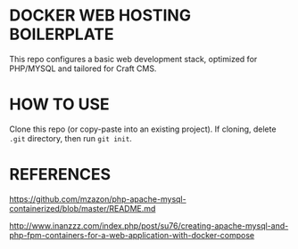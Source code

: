 # DOCKER WEB HOSTING BOILERPLATE

This repo configures a basic web development stack, optimized for PHP/MYSQL and tailored for Craft CMS.

# HOW TO USE

Clone this repo (or copy-paste into an existing project).
If cloning, delete `.git` directory, then run `git init`.

# REFERENCES

https://github.com/mzazon/php-apache-mysql-containerized/blob/master/README.md

http://www.inanzzz.com/index.php/post/su76/creating-apache-mysql-and-php-fpm-containers-for-a-web-application-with-docker-compose